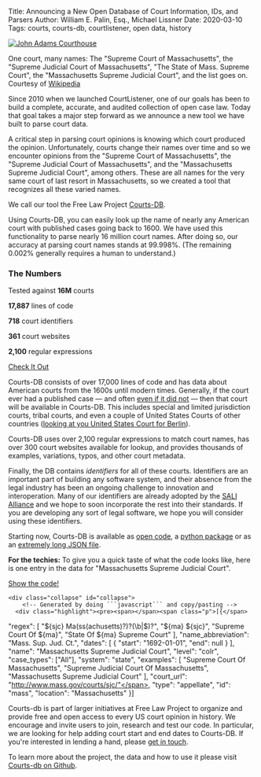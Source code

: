 Title: Announcing a New Open Database of Court Information, IDs, and Parsers
Author: William E. Palin, Esq., Michael Lissner
Date: 2020-03-10
Tags: courts, courts-db, courtlistener, open data, history


<div class="left-image">
    <a href="https://github.com/freelawproject/courts-db">
        <img src="{static}/images/supreme-court-of-mass.jpeg"
             alt="John Adams Courthouse"
             title="John Adams Courthouse"
             class="img-responsive border">
    </a>
    <p class="caption">One court, many names: The "Supreme Court of Massachusetts", the "Supreme Judicial Court of Massachusetts", "The State of Mass. Supreme Court", the "Massachusetts Supreme Judicial Court", and the list goes on. Courtesy of <a href="https://commons.wikimedia.org/wiki/File:2010_AdamsCourthouse_Boston_4765611709.jpg">Wikipedia</a></p>
</div>
<div class="clearfix"></div>
 
 
Since 2010 when we launched CourtListener, one of our goals has been to build a complete, accurate, and audited collection of open case law. Today that goal takes a major step forward as we announce a new tool we have built to parse court data.

A critical step in parsing court opinions is knowing which court produced the opinion. Unfortunately, courts change their names over time and so we encounter opinions from the "Supreme Court of Massachusetts", the "Supreme Judicial Court of Massachusetts", and the "Massachusetts Supreme Judicial Court", among others. These are all names for the very same court of last resort in Massachusetts, so we created a tool that recognizes all these varied names. 

We call our tool the Free Law Project [Courts-DB][courts-db].
 
Using Courts-DB, you can easily look up the name of nearly any American court with published cases going back to 1600. We have used this functionality to parse nearly 16 million court names. After doing so, our accuracy at parsing court names stands at 99.998%. (The remaining 0.002% generally requires a human to understand.)


<div class="col-xs-5 pull-right col-sm-3 bg-primary">
    <h3>The Numbers</h3>
    <p>Tested against <strong>16M</strong> courts</p>
    <p><strong>17,887</strong> lines of code</p>
    <p><strong>718</strong> court identifiers</p>
    <p><strong>361</strong> court websites</p>
    <p><strong>2,100</strong> regular expressions</p>    
    <p><a href="https://pypi.org/project/courts-db/" target="_blank" class="btn btn-info btn-block">Check It Out</a>
</div>

Courts-DB consists of over 17,000 lines of code and has data about American courts from the 1600s until modern times. Generally, if the court ever had a published case &mdash; and often [even if it did not][msc] &mdash; then that court will be available in Courts-DB. This includes special and limited jurisdiction courts, tribal courts, and even a couple of United States Courts of other countries ([looking at you United States Court for Berlin][berlin]). 

Courts-DB uses over 2,100 regular expressions to match court names, has over 300 court websites available for lookup, and provides thousands of examples, variations, typos, and other court metadata. 

Finally, the DB contains *identifiers* for all of these courts. Identifiers are an important part of building any software system, and their absence from the legal industry has been an ongoing challenge to innovation and interoperation. Many of our  identifiers are already adopted by the [SALI Alliance][sali] and we hope to soon incorporate the rest into their standards. If you are developing any sort of legal software, we hope you will consider using these identifiers.

Starting now, Courts-DB is available as [open code][courts-db], a [python package][pypi] or as an [extremely long JSON file][json]. 

<div class="alert bg-warning">
    <p><i class="fa fa-bug"></i> <strong>For the techies:</strong> To give you a quick taste of what the code looks like, here is one entry in the data for "Massachusetts Supreme Judicial Court". 
    </p>
    <p><a data-toggle="collapse" href="#collapse" role="button" aria-expanded="false" aria-controls="collapseExample" class="btn btn-primary btn-xs">Show the code! <i class="fa fa-angle-double-down"></i></a> 
    </p>
    
    <div class="collapse" id="collapse">
        <!-- Generated by doing ```javascript``` and copy/pasting -->
      <div class="highlight"><pre><span></span><span class="p">[{</span>
  <span class="nt">"regex"</span><span class="p">:</span> <span class="p">[</span>
      <span class="s2">"${sjc} Ma(ss(achusetts)?)?(\b|$)?"</span><span class="p">,</span>
      <span class="s2">"${ma} ${sjc}"</span><span class="p">,</span>
      <span class="s2">"Supreme Court Of ${ma}"</span><span class="p">,</span>
      <span class="s2">"State Of ${ma} Supreme Court"</span>
  <span class="p">],</span>
  <span class="nt">"name_abbreviation"</span><span class="p">:</span> <span class="s2">"Mass. Sup. Jud. Ct."</span><span class="p">,</span>
  <span class="nt">"dates"</span><span class="p">:</span> <span class="p">[</span>
      <span class="p">{</span>
          <span class="nt">"start"</span><span class="p">:</span> <span class="s2">"1692-01-01"</span><span class="p">,</span>
          <span class="nt">"end"</span><span class="p">:</span> <span class="kc">null</span>
      <span class="p">}</span>
  <span class="p">],</span>
  <span class="nt">"name"</span><span class="p">:</span> <span class="s2">"Massachusetts Supreme Judicial Court"</span><span class="p">,</span>
  <span class="nt">"level"</span><span class="p">:</span> <span class="s2">"colr"</span><span class="p">,</span>
  <span class="nt">"case_types"</span><span class="p">:</span> <span class="p">[</span><span class="s2">"All"</span><span class="p">],</span>
  <span class="nt">"system"</span><span class="p">:</span> <span class="s2">"state"</span><span class="p">,</span>
  <span class="nt">"examples"</span><span class="p">:</span> <span class="p">[</span>
      <span class="s2">"Supreme Court Of Massachusetts"</span><span class="p">,</span>
      <span class="s2">"Supreme Judicial Court Of Massachusetts"</span><span class="p">,</span>
      <span class="s2">"Massachusetts Supreme Judicial Court"</span>
  <span class="p">],</span>
  <span class="nt">"court_url"</span><span class="p">:</span> <span class="s2">"http://www.mass.gov/courts/sjc/"</span><span class="p">,</span>
  <span class="nt">"type"</span><span class="p">:</span> <span class="s2">"appellate"</span><span class="p">,</span>
  <span class="nt">"id"</span><span class="p">:</span> <span class="s2">"mass"</span><span class="p">,</span>
  <span class="nt">"location"</span><span class="p">:</span> <span class="s2">"Massachusetts"</span>
<span class="p">}]</span>
</pre></div>
    </div>
</div>


Courts-db is part of larger initiatives at Free Law Project to organize and provide free and open access to every US court opinion in history. We encourage and invite users to join, research and test our code. In particular, we are looking for help adding court start and end dates to Courts-DB. If you're interested in lending a hand, please [get in touch][c].

To learn more about the project, the data and how to use it please visit [Courts-db on Github][courts-db].

[courts-db]: https://github.com/freelawproject/courts-db
[pypi]: https://pypi.org/project/courts-db/
[berlin]: https://en.wikipedia.org/wiki/United_States_Court_for_Berlin
[json]: https://github.com/freelawproject/courts-db/blob/master/courts_db/data/courts.json
[c]: {filename}/pages/contact.md
[lil]: https://case.law/
[sali]: https://www.sali.org/
[msc]: https://www.fjc.gov/history/courts/mixed-slave-trade-courts-1862-1870
